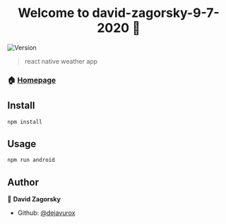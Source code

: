 <h1 align="center">Welcome to david-zagorsky-9-7-2020 👋</h1>
<p>
  <img alt="Version" src="https://img.shields.io/badge/version-0.0.1-blue.svg?cacheSeconds=2592000" />
</p>

> react native weather app

### 🏠 [Homepage](https://drive.google.com/file/d/12-4r81DXrOIaTdGaVdxRG3vdOdSDOk5B/view)

## Install

```sh
npm install
```

## Usage

```sh
npm run android
```

## Author

👤 **David Zagorsky**

* Github: [@dejavurox](https://github.com/dejavurox)
